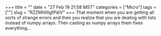 +++
title = ""
date = "27 Feb 19 21:58 MST"
categories = ["Micro"]
tags = [""]
slug = "RZZMhlilIgfPdiV"
+++
That moment when you are getting all sorts of strange errors and then you realize that you are dealing with lists instead of numpy arrays. Then casting as numpy arrays them fixes everything...
